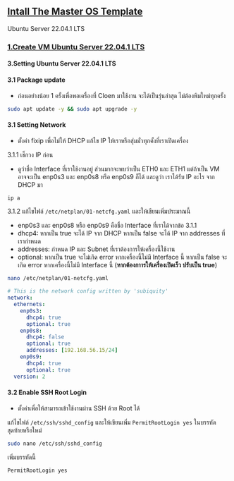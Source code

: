 ## [Intall The Master OS Template](../../README.md)
Ubuntu Server 22.04.1 LTS
### [1.Create VM Ubuntu Server 22.04.1 LTS](./Create%20VM%20Ubuntu%20Server%2022.04.1%20LTS.md)
#### 3.Setting Ubuntu Server 22.04.1 LTS
#### 3.1 Package update
+ ก่อนอย่างน้อย 1 ครั้งเพื่อพอเครื่องที่ Cloen มาใช้งาน จะได้เป็นรุ่นล่าสุด ไม่ต้องพิมใหม่ทุกครั้ง

```bash
sudo apt update -y && sudo apt upgrade -y
```
#### 3.1 Setting Network
+ ตั้งค่า fixip เพื่อไม่ให้ DHCP แก้ไข IP ให้เราหรือสุ่มมั่วทุกคั้งที่เราเปิดเครื่อง

3.1.1 เช็กวง IP ก่อน
+ ดูว่าชื่อ Interface ที่เราใช้งานอยู่ ส่วนมากจะพบว่าเป็น ETH0 และ ETH1 แต่ถ้าเป็น VM อาจจะเป็น enp0s3 และ enp0s8 หรือ enp0s9 ก็ได้ และดูว่า เราได้รับ IP อะไร จาก DHCP มา

```bash
ip a
```
3.1.2 แก้ไขไฟล์ `/etc/netplan/01-netcfg.yaml` และให้เขียนเพิ่มประมาณนี้
+ enp0s3 และ enp0s8 หรือ enp0s9 คือชื่อ Interface ที่เราได้จากข้อ 3.1.1
+ dhcp4: หากเป็น true จะได้ IP จาก DHCP หากเป็น false จะได้ IP จาก addresses ที่เรากำหนด
+ addresses: กำหนด IP และ Subnet ที่เราต้องการให้เครื่องนี้ใช้งาน
+ optional: หากเป็น true จะไม่เกิด error หากเครื่องนี้ไม่มี Interface นี้ หากเป็น false จะเกิด error หากเครื่องนี้ไม่มี Interface นี้ (**หากต้องกาารให้เครื่องเปิดเร็ว ปรับเป็น true**)
```bash
nano /etc/netplan/01-netcfg.yaml
```
```yaml
# This is the network config written by 'subiquity'
network:
  ethernets:
    enp0s3:
      dhcp4: true
      optional: true
    enp0s8:
      dhcp4: false
      optional: true
      addresses: [192.168.56.15/24]
    enp0s9:
      dhcp4: true
      optional: true
  version: 2

```

#### 3.2 Enable SSH Root Login
+ ตั้งค่าเพื่อให้สามารถเข้าใช้งานผ่าน SSH ด้วย Root ได้

แก้ไขไฟล์ `/etc/ssh/sshd_config` และให้เขียนเพิ่ม `PermitRootLogin yes` ในบรรทัดสุดท้ายหรือใหม่
```bash
sudo nano /etc/ssh/sshd_config
```
เพิ่มบรรทัดนี้
```/etc/ssh/sshd_config
PermitRootLogin yes
```
